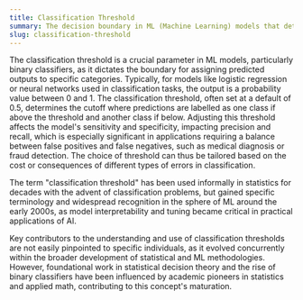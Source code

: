 ```yaml
---
title: Classification Threshold
summary: The decision boundary in ML (Machine Learning) models that determines the point at which predictions are divided between different classes.
slug: classification-threshold
---
```


The classification threshold is a crucial parameter in ML models, particularly binary classifiers, as it dictates the boundary for assigning predicted outputs to specific categories. Typically, for models like logistic regression or neural networks used in classification tasks, the output is a probability value between 0 and 1. The classification threshold, often set at a default of 0.5, determines the cutoff where predictions are labelled as one class if above the threshold and another class if below. Adjusting this threshold affects the model's sensitivity and specificity, impacting precision and recall, which is especially significant in applications requiring a balance between false positives and false negatives, such as medical diagnosis or fraud detection. The choice of threshold can thus be tailored based on the cost or consequences of different types of errors in classification.

The term "classification threshold" has been used informally in statistics for decades with the advent of classification problems, but gained specific terminology and widespread recognition in the sphere of ML around the early 2000s, as model interpretability and tuning became critical in practical applications of AI.

Key contributors to the understanding and use of classification thresholds are not easily pinpointed to specific individuals, as it evolved concurrently within the broader development of statistical and ML methodologies. However, foundational work in statistical decision theory and the rise of binary classifiers have been influenced by academic pioneers in statistics and applied math, contributing to this concept's maturation.